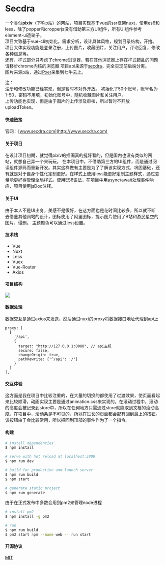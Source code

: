 # Secdra
一个类似**pixiv**（下称p站）的网站，项目实现基于vue的ssr框架nuxt，使用es6和less，除了popper和cropperjs没有借助第三方UI组件，所有UI组件参考element-ui造轮子。  
项目大致基于vue-cli初始化，需求分析，设计具体风格，规划目录结构，开撸。  
项目大体实现功能是登录注册，上传图片，收藏图片，关注用户，评论回复，修改各种信息等。  
还有，样式部分只考虑了chrome浏览器，若在其他浏览器上存在样式错乱的问题请移步chrome内核的浏览器
项目api来源于[secdra](https://github.com/JunJieFu/secdra)，完全实现前后端分离。  
图片来源p站，通过[Pxer](https://github.com/FoXZilla/Pxer)采集到七牛云上。  

注：  
注册和修改功能已经实现，但是暂时不对外开放。
初始化了50个账号，账号名为1-50，密码不用填，初始化账号中，随机收藏图片和关注用户。  
上传功能也实现，但是由于图片的上传涉及审核，所以暂时不开放uploadToken。  
#### 快速链接
官网：[www.secdra.com](http://www.secdra.com)

#### 关于项目
在设计项目初期，就觉得pixiv的插画真的挺好看的，但是国内也没有类似的网站，就想自己弄一个来玩玩。
在本项目中，不借助第三方的UI组件，而是通过阅读组件源码而重新开发。其实这样做有主要是为了了解该实现方式，巩固基础，还有就是对于自身个性化定制更好。在样式上使用less能更好定制主题样式，通过变量能更好得管理全局样式。使用[ES6](http://es6.ruanyifeng.com/)语法，在项目中用async/await处理事件响应，项目使用jsDoc注释。

#### 关于UI
由于本人不是UI出身，美感不是很好，在这方面也是花时间比较多，所以就不断去借鉴其他网站的设计，图标使用了阿里图标，提示图片使用了B站和游民星空的图片，侵删。
主题颜色可以通过less设置。

#### 技术栈
 - Vue
 - Nuxt
 - Less
 - Vuex
 - Vue-Router
 - Axios

#### 项目结构
![](https://github.com/JunJieFu/static-image/blob/master/secdra-web/catalog.png)

#### 数据处理
数据交互是通过axios来发送，然后通过nuxt的proxy将数据接口地址代理到api上

    proxy: [  
      [  
        '/api',  
        {  
          target: "http://127.0.0.1:8080", // api主机  
		  secure: false,  
          changeOrigin: true,  
          pathRewrite: {'^/api': '/'}  
        }  
      ]  
    ],

#### 交互体验
这方面是我在项目中比较注重的，在大量的切换的都使用了过渡效果，使页面看起来比较顺滑，动画实现主要是通过animation.css来实现的。在滚动过程中，滚动的高度会被记录到store中，所以在任何地方只需通过store就能取到文档的滚动高度。在项目中，滚动条是不可见的，所以在过长的页面都会配有回到最上的按钮。该按钮由于会比较常用，所以把回到顶部的事件作为了一个指令。

#### 构建
``` bash
# install dependencies
$ npm install

# serve with hot reload at localhost:3000
$ npm run dev

# build for production and launch server
$ npm run build
$ npm start

# generate static project
$ npm run generate
```
由于在正式发布中多数会用到pm2来管理node进程
``` bash
# install pm2
$ npm install -g pm2

# run 
$ npm run build
$ pm2 start npm --name web -- run start
```

#### 开源协议
[MIT](https://opensource.org/licenses/MIT)
